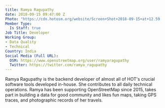 ```yaml
---
title: Ramya Ragupathy
date: 2018-09-15 09:47:00 Z
Photo: "https://cdn.hotosm.org/website/Screen+Shot+2018-09-15+at+12.59.35.png"
Member Type:
  Is Staff: true
Job Title: Developer
Working Group:
- Data Quality
- Technical
Country: India
Social Media (Full URL):
  OSM: https://www.openstreetmap.org/user/ramyaragupathy
  Twitter: https://twitter.com/ramya_ragupathy
---
```


Ramya Ragupathy is the backend developer of almost all of HOT's crucial software tools developed in-house. She contributes to all daily technical operations. Ramya has been supporting OpenStreetMap since 2015, takes part in building a data for good community and likes fun maps, taking GPS traces, and photographic records of her travels.